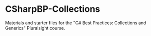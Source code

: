 # CSharpBP-Collections
Materials and starter files for the "C# Best Practices: Collections and Generics" Pluralsight course.
